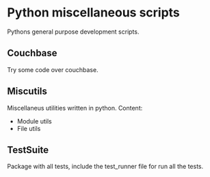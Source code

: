 Python miscellaneous scripts 
============================

Pythons general purpose development scripts.

Couchbase
---------

Try some code over couchbase.

Miscutils
---------
Miscellaneus utilities written in python.
Content:
 * Module utils
 * File utils

TestSuite
---------
Package with all tests, include the test_runner file for run all the tests.
  
